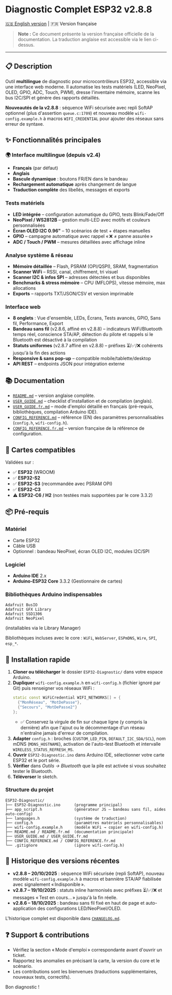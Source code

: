 <!--
Disponible en plusieurs langues :
- Français : README.fr.md
- English: README.md
-->
# Diagnostic Complet ESP32 v2.8.8

[🇬🇧 English version](README.md) | 🇫🇷 Version française

> **Note :** Ce document présente la version française officielle de la documentation. La traduction anglaise est accessible via le lien ci-dessus.

---

## 📋 Description

Outil **multilingue** de diagnostic pour microcontrôleurs ESP32, accessible via une interface web moderne. Il automatise les tests matériels (LED, NeoPixel, OLED, GPIO, ADC, Touch, PWM), dresse l'inventaire mémoire, scanne les bus I2C/SPI et génère des rapports détaillés.

**Nouveautés de la v2.8.8** : séquence WiFi sécurisée avec repli SoftAP optionnel (plus d'assertion `queue.c:1709`) et nouveau modèle `wifi-config.example.h` à macros `WIFI_CREDENTIAL` pour ajouter des réseaux sans erreur de syntaxe.

## ✨ Fonctionnalités principales

### 🌍 Interface multilingue (depuis v2.4)
- **Français** (par défaut)
- **Anglais**
- **Bascule dynamique** : boutons FR/EN dans le bandeau
- **Rechargement automatique** après changement de langue
- **Traduction complète** des libellés, messages et exports

### Tests matériels
- **LED intégrée** – configuration automatique du GPIO, tests Blink/Fade/Off
- **NeoPixel / WS2812B** – gestion multi-LED avec motifs et couleurs personnalisées
- **Écran OLED I2C 0.96"** – 10 scénarios de test + étapes manuelles
- **GPIO** – campagne automatique avec rappel « ❌ ≠ panne assurée »
- **ADC / Touch / PWM** – mesures détaillées avec affichage inline

### Analyse système & réseau
- **Mémoire détaillée** – Flash, PSRAM (OPI/QSPI), SRAM, fragmentation
- **Scanner WiFi** – RSSI, canal, chiffrement, tri visuel
- **Scanner I2C & infos SPI** – adresses détectées et bus disponibles
- **Benchmarks & stress mémoire** – CPU (MFLOPS), vitesse mémoire, max allocations
- **Exports** – rapports TXT/JSON/CSV et version imprimable

### Interface web
- **8 onglets** : Vue d'ensemble, LEDs, Écrans, Tests avancés, GPIO, Sans fil, Performance, Export
- **Bandeau sans fil** (v2.8.6, affiné en v2.8.8) – indicateurs WiFi/Bluetooth temps réel, conscience STA/AP, détection du pilote et rappels si le Bluetooth est désactivé à la compilation
- **Statuts uniformes** (v2.8.7 affiné en v2.8.8) – préfixes ⏳/✅/❌ cohérents jusqu'à la fin des actions
- **Responsive & sans pop-up** – compatible mobile/tablette/desktop
- **API REST** – endpoints JSON pour intégration externe

## 📚 Documentation

- [`README.md`](README.md) – version anglaise complète.
- [`USER_GUIDE.md`](USER_GUIDE.md) – checklist d'installation et de compilation (anglais).
- [`USER_GUIDE.fr.md`](USER_GUIDE.fr.md) – mode d'emploi détaillé en français (pré-requis, bibliothèques, compilation Arduino IDE).
- [`CONFIG_REFERENCE.md`](CONFIG_REFERENCE.md) – référence (EN) des paramètres personnalisables (`config.h`, `wifi-config.h`).
- [`CONFIG_REFERENCE.fr.md`](CONFIG_REFERENCE.fr.md) – version française de la référence de configuration.

## 🎯 Cartes compatibles

Validées sur :
- ✅ **ESP32** (WROOM)
- ✅ **ESP32-S2**
- ✅ **ESP32-S3** (recommandée avec PSRAM OPI)
- ✅ **ESP32-C3**
- ⚠️ **ESP32-C6 / H2** (non testées mais supportées par le core 3.3.2)

## 📦 Pré-requis

### Matériel
- Carte ESP32
- Câble USB
- Optionnel : bandeau NeoPixel, écran OLED I2C, modules I2C/SPI

### Logiciel
- **Arduino IDE** 2.x
- **Arduino-ESP32 Core** 3.3.2 (Gestionnaire de cartes)

### Bibliothèques Arduino indispensables
```
Adafruit BusIO
Adafruit GFX Library
Adafruit SSD1306
Adafruit NeoPixel
```
(installables via le Library Manager)

Bibliothèques incluses avec le core : `WiFi`, `WebServer`, `ESPmDNS`, `Wire`, `SPI`, `esp_*`.

## 🚀 Installation rapide

1. **Cloner ou télécharger** le dossier `ESP32-Diagnostic/` dans votre espace Arduino.
2. **Dupliquer** `wifi-config.example.h` en `wifi-config.h` (fichier ignoré par Git) puis renseigner vos réseaux WiFi :
   ```cpp
   static const WiFiCredential WIFI_NETWORKS[] = {
     {"MonRéseau", "MotDePasse"},
     {"Secours", "MotDePasse2"}
   };
   ```
   - ✅ Conservez la virgule de fin sur chaque ligne (y compris la dernière) afin que l'ajout ou le décommentage d'un réseau n'entraîne jamais d'erreur de compilation.
3. **Adapter** `config.h` : broches (`CUSTOM_LED_PIN`, `DEFAULT_I2C_SDA/SCL`), nom mDNS (`MDNS_HOSTNAME`), activation de l'auto-test Bluetooth et intervalle `WIRELESS_STATUS_REFRESH_MS`.
4. **Ouvrir** `ESP32-Diagnostic.ino` dans Arduino IDE, sélectionner votre carte ESP32 et le port série.
5. **Vérifier** dans *Outils → Bluetooth* que la pile est activée si vous souhaitez tester le Bluetooth.
6. **Téléverser** le sketch.

### Structure du projet
```
ESP32-Diagnostic/
├── ESP32-Diagnostic.ino      (programme principal)
├── app_script.h              (générateur JS – bandeau sans fil, aides auto-config)
├── languages.h               (système de traduction)
├── config.h                  (paramètres matériels personnalisables)
├── wifi-config.example.h     (modèle WiFi → copier en wifi-config.h)
├── README.md / README.fr.md  (documentation principale)
├── USER_GUIDE.md / USER_GUIDE.fr.md
├── CONFIG_REFERENCE.md / CONFIG_REFERENCE.fr.md
└── .gitignore                (ignore wifi-config.h)
```

## 🔄 Historique des versions récentes

- **v2.8.8 – 20/10/2025** : séquence WiFi sécurisée (repli SoftAP), nouveau modèle `wifi-config.example.h` à macros et bannière STA/AP fiabilisée avec signalement « Indisponible ».
- **v2.8.7 – 19/10/2025** : statuts inline harmonisés avec préfixes ⏳/✅/❌ et messages « Test en cours... » jusqu'à la fin réelle.
- **v2.8.6 – 18/10/2025** : bandeau sans fil fixé en haut de page et auto-application des configurations LED/NeoPixel/OLED.

L'historique complet est disponible dans [`CHANGELOG.md`](CHANGELOG.md).

## ❓ Support & contributions

- Vérifiez la section « Mode d'emploi » correspondante avant d'ouvrir un ticket.
- Rapportez les anomalies en précisant la carte, la version du core et le scénario.
- Les contributions sont les bienvenues (traductions supplémentaires, nouveaux tests, correctifs).

Bon diagnostic !
